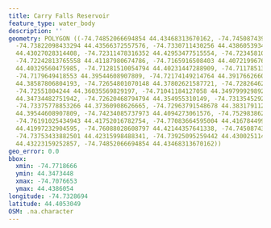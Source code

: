 ```yaml
---
title: Carry Falls Reservoir
feature_type: water_body
description: ''
geometry: POLYGON ((-74.74852066694854 44.43468313670162, -74.74508743941061 44.43590887022294,
  -74.73822098433294 44.43566372557576, -74.7330711430256 44.43860539346905, -74.7282646244709
  44.43027028314408, -74.72311478316352 44.42953477515554, -74.72345810591706 44.42193398397549,
  -74.72242813765558 44.41187980674786, -74.7165916508403 44.40721996769891, -74.70766525923969
  44.40329560475985, -74.71281510054794 44.40231447288909, -74.71178513228558 44.39520077474424,
  -74.7179649418553 44.39544608907809, -74.72174149214764 44.39176626609585, -74.72620468794794
  44.38587806804193, -74.72654801070148 44.37802621587721, -74.7282646244709 44.36820991981656,
  -74.72551804244 44.36035569829197, -74.71041184127058 44.34979992989247, -74.71762161910176
  44.34734482751942, -74.72620468794794 44.354955310149, -74.73135452925619 44.36428294068448,
  -74.73375778853266 44.37360908626665, -74.72963791548678 44.38317911263773, -74.73238449751766
  44.39544608907809, -74.74234085737973 44.4094273061576, -74.75298386274885 44.41138931485686,
  -74.76191025434943 44.41752016782754, -74.77083664595004 44.41678449940832, -74.7718666142115
  44.41997232904595, -74.76088028608797 44.42144357641338, -74.74508743941061 44.42291478675824,
  -74.73753433882501 44.42315998488341, -74.73925095259442 44.43002511484276, -74.7464607304256
  44.43223159252857, -74.74852066694854 44.43468313670162))
geo_error: 0.0
bbox:
  xmin: -74.7718666
  ymin: 44.3473448
  xmax: -74.7076653
  ymax: 44.4386054
longitude: -74.7328694
latitude: 44.4053049
OSM: .na.character
---
```

